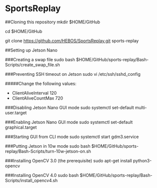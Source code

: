 # SportsReplay

##Cloning this repository
mkdir $HOME/GitHub

cd $HOME/GitHub

git clone https://github.com/HEBOS/SportsReplay.git sports-replay

##Setting up Jetson Nano

###Creating a swap file
sudo bash $HOME/GitHub/sports-replay/Bash-Scripts/create_swap_file.sh

###Preventing SSH timeout on Jetson
sudo vi /etc/ssh/sshd_config

#####Change the following values:
- ClientAliveInterval 120
- ClientAliveCountMax 720

###Disabling Jetson Nano GUI mode
sudo systemctl set-default multi-user.target

###Enabling Jetson Nano GUI mode
sudo systemctl set-default graphical.target

###Starting GUI from CLI mode
sudo systemctl start gdm3.service

###Putting Jetson in 10w mode
sudo bash $HOME/GitHub/sports-replay/Bash-Scripts/turn-10w-jetson-on.sh

###Installing OpenCV 3.0 (the prerequisite)
sudo apt-get install python3-opencv

###Installing OpenCV 4.0
sudo bash $HOME/GitHub/sports-replay/Bash-Scripts/install_opencv4.sh
